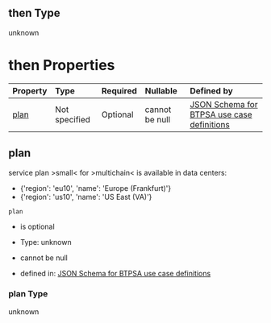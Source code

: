 ## then Type

unknown

# then Properties

| Property      | Type          | Required | Nullable       | Defined by                                                                                                                                                                                                                                      |
| :------------ | :------------ | :------- | :------------- | :---------------------------------------------------------------------------------------------------------------------------------------------------------------------------------------------------------------------------------------------- |
| [plan](#plan) | Not specified | Optional | cannot be null | [JSON Schema for BTPSA use case definitions](btpsa-usecase-properties-services-items-allof-1-then-allof-78-then-allof-3-then-properties-plan.md "undefined#/properties/services/items/allOf/1/then/allOf/78/then/allOf/3/then/properties/plan") |

## plan

service plan >small< for >multichain< is available in data centers:

*   {'region': 'eu10', 'name': 'Europe (Frankfurt)'}
*   {'region': 'us10', 'name': 'US East (VA)'}

`plan`

*   is optional

*   Type: unknown

*   cannot be null

*   defined in: [JSON Schema for BTPSA use case definitions](btpsa-usecase-properties-services-items-allof-1-then-allof-78-then-allof-3-then-properties-plan.md "undefined#/properties/services/items/allOf/1/then/allOf/78/then/allOf/3/then/properties/plan")

### plan Type

unknown
